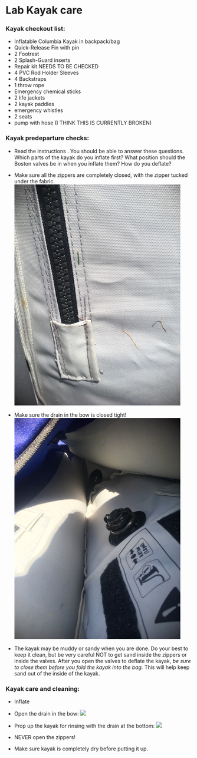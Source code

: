 # Lab Kayak care

### Kayak checkout list:

* Inflatable Columbia Kayak in backpack/bag
* Quick-Release Fin with pin
* 2 Footrest
* 2 Splash-Guard inserts
* Repair kit NEEDS TO BE CHECKED
* 4 PVC Rod Holder Sleeves
* 4 Backstraps
* 1 throw rope
* Emergency chemical sticks
* 2 life jackets
* 2 kayak paddles
* emergency whistles
* 2 seats
* pump with hose (I THINK THIS IS CURRENTLY BROKEN)

 ### Kayak predeparture checks:

* Read the instructions [](img/kayak_Aquaglide_Manual_2017.pdf). You should be able to answer these questions. Which parts of the kayak do you inflate first? What position should the Boston valves be in when you inflate them? How do you deflate?

* Make sure all the zippers are completely closed, with the zipper tucked under the fabric.
![](img/kayak_zipper2.JPG)

* Make sure the drain in the bow is closed tight!
![](img/kayak_drain_close2.JPG)

* The kayak may be muddy or sandy when you are done. Do your best to keep it clean, but be very careful NOT to get sand inside the zippers or inside the valves. After you open the valves to deflate the kayak, *be sure to close them before you fold the kayak into the bag.* This will help keep sand out of the inside of the kayak.

### Kayak care and cleaning:

* Inflate

* Open the drain in the bow:
![](kayak_drain_close.JPG)

* Prop up the kayak for rinsing with the drain at the bottom: 
![](kayak_drain.JPG)

* NEVER open the zippers!

* Make sure kayak is completely dry before putting it up.
